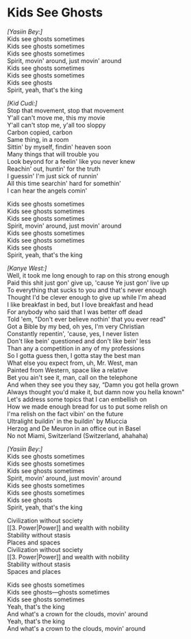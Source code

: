 # Kids See Ghosts

_[Yasiin Bey:]_  
Kids see ghosts sometimes  
Kids see ghosts sometimes  
Kids see ghosts sometimes  
Spirit, movin' around, just movin' around  
Kids see ghosts sometimes  
Kids see ghosts sometimes  
Kids see ghosts  
Spirit, yeah, that's the king  

_[Kid Cudi:]_  
Stop that movement, stop that movement  
Y'all can't move me, this my movie  
Y'all can't stop me, y'all too sloppy  
Carbon copied, carbon  
Same thing, in a room  
Sittin' by myself, findin' heaven soon  
Many things that will trouble you  
Look beyond for a feelin' like you never knew  
Reachin' out, huntin' for the truth  
I guessin' I'm just sick of runnin'  
All this time searchin' hard for somethin'  
I can hear the angels comin'  

Kids see ghosts sometimes  
Kids see ghosts sometimes  
Kids see ghosts sometimes  
Spirit, movin' around, just movin' around  
Kids see ghosts sometimes  
Kids see ghosts sometimes  
Kids see ghosts  
Spirit, yeah, that's the king  

_[Kanye West:]_  
Well, it took me long enough to rap on this strong enough  
Paid this shit just gon' give up, 'cause Ye just gon' live up  
To everything that sucks to you and that's never enough  
Thought I'd be clever enough to give up while I'm ahead  
I like breakfast in bed, but I love breakfast and head  
For anybody who said that I was better off dead  
Told 'em, "Don't ever believe nothin' that you ever read"  
Got a Bible by my bed, oh yes, I'm very Christian  
Constantly repentin', 'cause, yes, I never listen  
Don't like bein' questioned and don't like bein' less  
Than any a competition in any of my professions  
So I gotta guess then, I gotta stay the best man  
What else you expect from, uh, Mr. West, man  
Painted from Western, space like a relative  
Bet you ain't see it, man, call on the telephone  
And when they see you they say, “Damn you got hella grown  
Always thought you'd make it, but damn now you hella known"  
Let's address some topics that I can embellish on  
How we made enough bread for us to put some relish on  
I'ma relish on the fact vibin' on the future  
Ultralight buildin' in the buildin' by Miuccia  
Herzog and De Meuron in an office out in Basel  
No not Miami, Switzerland (Switzerland, ahahaha)  

_[Yasiin Bey:]_  
Kids see ghosts sometimes  
Kids see ghosts sometimes  
Kids see ghosts sometimes  
Spirit, movin' around, just movin' around  
Kids see ghosts sometimes  
Kids see ghosts sometimes  
Kids see ghosts  
Spirit, yeah, that's the king  

Civilization without society  
[[3. Power|Power]] and wealth with nobility  
Stability without stasis  
Places and spaces  
Civilization without society  
[[3. Power|Power]] and wealth with nobility  
Stability without stasis  
Spaces and places  

Kids see ghosts sometimes  
Kids see ghosts—ghosts sometimes  
Kids see ghosts sometimes  
Yeah, that's the king  
And what's a crown for the clouds, movin' around  
Yeah, that's the king  
And what's a crown to the clouds, movin' around
